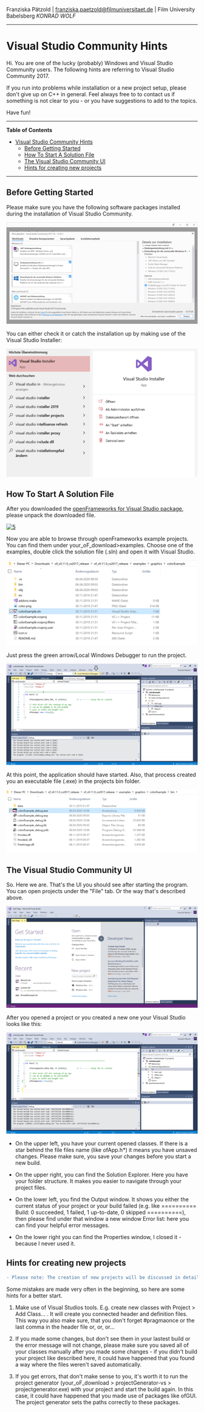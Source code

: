 <!-- ---  
title: Creative Coding II
author: Franziska Pätzold
affiliation: Film University Babelsberg KONRAD WOLF
date: Summer term 20
---   -->

Franziska Pätzold | franziska.paetzold@filmuniversitaet.de | Film University Babelsberg *KONRAD WOLF*

---

# Visual Studio Community Hints

Hi. You are one of the lucky (probably) Windows and Visual Studio Community users. The following hints are referring to Visual Studio Community 2017.

If you run into problems while installation or a new project setup, please don't give up on C++ in general. Feel always free to to contact us if something is not clear to you - or you have suggestions to add to the topics.

Have fun!

---

**Table of Contents**
- [Visual Studio Community Hints](#visual-studio-community-hints)
  - [Before Getting Started](#before-getting-started)
  - [How To Start A Solution File](#how-to-start-a-solution-file)
  - [The Visual Studio Community UI](#the-visual-studio-community-ui)
  - [Hints for creating new projects](#hints-for-creating-new-projects)

---

## Before Getting Started

Please make sure you have the following software packages installed during the installation of Visual Studio Community. 

![software packages](../assets/visual_studio_community_hints/UI/2.png)

You can either check it or catch the installation up by making use of the Visual Studio Installer:

![installer](../assets/visual_studio_community_hints/UI/3.png)

## How To Start A Solution File

After you downloaded the  [openFrameworks for Visual Studio package](https://openframeworks.cc/download/), please unpack the downloaded file. 

[![5](https://user-images.githubusercontent.com/22836416/78533377-26c8ca80-77e9-11ea-9241-f7cb4a90b7b7.png)](https://openframeworks.cc/download/)

Now you are able to browse through openFrameworks example projects. You can find them under your_oF_download>examples. Choose one of the examples, double click the solution file (.sln) and open it with Visual Studio.

![example_project_path](../assets/visual_studio_community_hints/UI/4.png)

Just press the green arrow/Local Windows Debugger to run the project.

![start](../assets/visual_studio_community_hints/UI/6.png)

At this point, the application should have started. Also, that process created you an executable file (.exe) in the projects bin folder. 

![exe](../assets/visual_studio_community_hints/UI/7.png)


## The Visual Studio Community UI

So. Here we are. That's the UI you should see after starting the program. You can open projects under the "File" tab. Or the way that's described above. 

![UI](../assets/visual_studio_community_hints/UI/1.png)

After you opened a project or you created a new one your Visual Studio looks like this:

![project_UI](../assets/visual_studio_community_hints/UI/8.png)

- On the upper left, you have your current opened classes. If there is a star behind the file files name (like ofApp.h*) it means you have unsaved changes. Please make sure, you save your changes before you start a new build. 

- On the upper right, you can find the Solution Explorer. Here you have your folder structure. It makes you easier to navigate through your project files.

- On the lower left, you find the Output window.  It shows you either the current status of your project or your build failed (e.g. like ========== Build: 0 succeeded, 1 failed, 1 up-to-date, 0 skipped ==========), then please find under that window a new window Error list: here you can find your helpful error messages.

- On the lower right you can find the Properties window, I closed it - because I never used it. 

## Hints for creating new projects

```diff
- Please note: The creation of new projects will be discussed in detail in session 02. 
```

Some mistakes are made very often in the beginning, so here are some hints for a better start.

1. Make use of Visual Studios tools. E.g. create new classes with Project > Add Class... . It will create you connected header and definition files. This way you also make sure, that you don't forget #pragmaonce or the last comma in the header file or, or, or...

2. If you made some changes, but don't see them in your lastest build or the error message will not change, please make sure you saved all of your classes manually after you made some changes - if you didn't build your project like described here, it could have happened that you found a way where the files weren't saved automatically. 

3. If you get errors, that don't make sense to you, it's worth it to run the project generator (your_oF_download > projectGenerator-vs > projectgenerator.exe) with your project and start the build again. In this case, it could have happened that you made use of packages like ofGUI. The project generator sets the paths correctly to these packages. 
